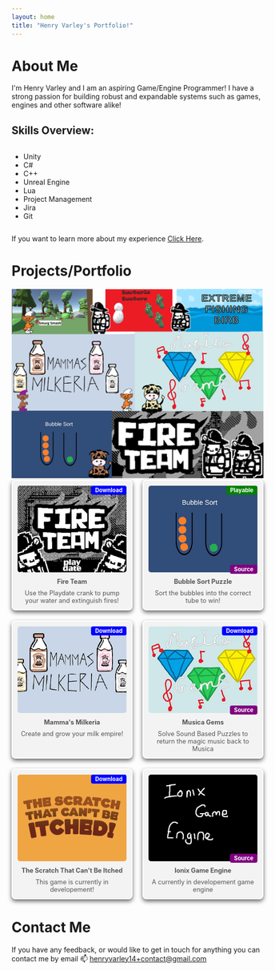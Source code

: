 ```yaml
---
layout: home
title: "Henry Varley's Portfolio!"
---
```



    
# About Me
I'm Henry Varley and I am an aspiring Game/Engine Programmer! I have a strong passion for building robust and expandable systems such as games, engines and other software alike!
<h2>Skills Overview:</h2>
<div class="skills-grid">
<ul>
<li><div>Unity</div></li>
<li><div>C#</div></li>
<li><div>C++</div></li>
<li><div>Unreal Engine</div></li>
<li><div>Lua</div></li>
<li><div>Project Management</div></li>
<li><div>Jira</div></li>
<li><div>Git</div></li>
</ul>
</div>

<p>If you want to learn more about my experience <a href="/aboutme">Click Here</a>.</p>


# Projects/Portfolio
<img alt="An image with all the Logos from my game portfolio" src="/gameCollection.png">

<style>
    .skills-grid {
        display: grid;
        grid-template-columns: 1fr 1fr;
        gap: 10px;
        margin: 10px 0;
    }
    .portfolio-grid {
        display: grid;
        grid-template-columns: repeat(auto-fill, minmax(200px, 1fr));
        gap: 20px;
  }
    .game-card {
        position: relative;
        background-color: #f3f3f3;
        padding: 10px;
        text-align: center;
        border-radius: 8px;
        transition: transform 0.2s;
        border: 2px solid white;
        box-shadow: 0 4px 8px rgba(0, 0, 0, 0.6);
  }
    .game-card .playable-badge {
        position: absolute;
        top: 10px;
        right: 10px;
        background-color: green;
        color: white;
        padding: 2px 8px;
        border-radius: 4px;
        font-size: 0.8em;
        font-weight: bold;
        z-index: 1;
  }
    .game-card .download-badge {
        position: absolute;
        top: 10px;
        right: 10px;
        background-color: blue;
        color: white;
        padding: 2px 8px;
        border-radius: 4px;
        font-size: 0.8em;
        font-weight: bold;
        z-index: 1;
 }
    .game-card .source-badge {
        position: absolute;
        bottom: 0px;
        right: 0px;
        background-color: purple;
        color: white;
        padding: 2px 8px;
        border-radius: 4px;
        font-size: 0.8em;
        font-weight: bold;
        z-index: 1;
 }
    .game-card .image-container {
      position: relative;
 }
    .game-card img {
        width: 100%;
        height: auto;
        border-radius: 5px;
  }
    .game-card p {
        font-size: 0.9em; 
        color: #555;
        margin: 8px 0 0;
   }
    .game-card a {
         color: inherit;
         text-decoration: none;
   }
    .game-card a:hover {
         color: #555; /* Optional: Different color on hover */
   }
    .game-card:hover {
        transform: scale(1.05);
  }
</style>

<div class="portfolio-grid">
  <div class="game-card">
   <div class="download-badge">Download</div>
    <a href="fireteam">
      <img src="/portfolio icons/fire team icon.png" alt="Fire Team Thumbnail">
      <p><strong>Fire Team</strong></p>
     <p>Use the Playdate crank to pump your water and extinguish fires!</p>
    </a>
  </div>
  <div class="game-card">
   <div class="playable-badge">Playable</div>
    <a href="/bubblesort">
     <div class="image-container">
      <div class="source-badge">Source</div>
      <img src="/portfolio icons/bubble sort icon.png" alt="Bubble Sort Thumbnail">
     </div>
        <p><strong>Bubble Sort Puzzle</strong></p>
     <p>Sort the bubbles into the correct tube to win!</p>
    </a>
  </div>
  <div class="game-card">
   <div class="download-badge">Download</div>
     <a href="/MM">
       <img src="/portfolio icons/mammas milkeria icon.png" alt="Mammas milkeria Thumbnail">
       <p><strong>Mamma's Milkeria</strong></p>
      <p>Create and grow your milk empire!</p>
     </a>
   </div>
  <div class="game-card">
     <a href="/musicagems">
      <div class="download-badge">Download</div>
      <div class="image-container">
       <div class="source-badge">Source</div>
       <img src="/portfolio icons/musicagems icon.png" alt="Musica Gems Thumbnail">
      </div>
       <p><strong>Musica Gems</strong></p>
      <p>Solve Sound Based Puzzles to return the magic music back to Musica</p>
     </a>
   </div>
  <div class="game-card">
     <a href="/stcbi">
      <div class="download-badge">Download</div>
       <img src="/portfolio icons/stcbi logo.png" alt="The Scratch That Can't Be Itched Thumbnail">
       <p><strong>The Scratch That Can't Be Itched</strong></p>
      <p>This game is currently in developement!</p>
     </a>
   </div>
 <div class="game-card">
     <a href="/gameengine">
      <div class="image-container">
       <div class="source-badge">Source</div>
       <img src="/portfolio icons/ionix logo.png" alt="Ionix Game Engine Placeholder Thumbnail">
      </div>
       <p><strong>Ionix Game Engine</strong></p>
      <p>A currently in developement game engine</p>
     </a>
   </div>
  <!-- Add more games similarly -->
</div>



<!--

 
## Game 1: Fire Team
[<img alt="Fire Team Logo Image" src="https://img.itch.zone/aW1nLzE2ODM2MzM3LnBuZw==/original/h3v5Ym.png">](https://kungaroh.itch.io/fire-team){:target="blank"}

About: This is Fire Team, this is the game which I created throughout my 6 week internship at MMU! This game makes use of the Playdate's unique hardware to create a fun game that anyone can play! Turn the crank to pressurise your water and put out fires with Barry and Larry!

Platform: Playdate

Where to play: [https://kungaroh.itch.io/fire-team](https://kungaroh.itch.io/fire-team){:target="blank"}


<!-- ------------------- Fire Team Ends ------------------- 


## Game 2: Bubble Sort Puzzle
[<img alt="Bubble Sort Puzzle Logo Image" src="https://img.itch.zone/aW1nLzE0MTcyNjM2LnBuZw==/315x250%23c/aZQtgY.png">](https://kungaroh.itch.io/bubble-sort-puzzle){:target="blank"}

About: Solve puzzles by sorting bubbles so that they only contain their own colour!

Platform: Web

Where to play: [https://kungaroh.itch.io/bubble-sort-puzzle](https://kungaroh.itch.io/bubble-sort-puzzle){:target="blank"}

Find the Source: [https://github.com/kungaroh/BubbleSort](https://github.com/kungaroh/BubbleSort){:target="blank"}

<!-- ------------------- Bubble Sort Ends ------------------- 

## Game 3: Mamma's Milkeria
[<img alt="Mammas Milkeria Logo Image" src="https://img.itch.zone/aW1nLzE2MDc5NDI1LnBuZw==/original/mgQNEf.png" width="350">](https://kungaroh.itch.io/mammas-milkeria){:target="blank"}

About: Shake you controller to milk the cow in this idle milking dream!

Platform: Windows *Requires a Nintendo Switch JoyCon or a PlayStation Dualshock 4/5 Controller to Play*

Where to play: [https://kungaroh.itch.io/mammas-milkeria](https://kungaroh.itch.io/mammas-milkeria){:target="blank"}

<!-- ------------------- Mamma's Milkeria Ends -------------------

## Game 4: Musica Gems
[<img alt="Musica Gems Logo Image" src="https://img.itch.zone/aW1hZ2UvMjY2NTEwMi8xNTg4MTIyNy5qcGc=/347x500/LTgKiz.jpg" width="350">](https://kungaroh.itch.io/musica-gems){:target="blank"}

About: Travel around the Land of Musica using Sound to solve puzzles and return the power of Magic Music back to the land of Musica!

Platform: Windows

Where to play: [https://kungaroh.itch.io/musica-gems](https://kungaroh.itch.io/musica-gems){:target="blank"}

Find the source: [https://github.com/kungaroh/MusicaGems](https://github.com/kungaroh/MusicaGems){:target="blank"}


<!-- ------------------- Muscia Gems Ends ------------------- -->


# Contact Me
If you have any feedback, or would like to get in touch for anything you can contact me by email
📫 henryvarley14+contact@gmail.com

<!--
**Iths567/Iths567** is a ✨ _special_ ✨ repository because its `README.md` (this file) appears on your GitHub profile.

Here are some ideas to get you started:

- 🔭 I’m currently working on ...
- 🌱 I’m currently learning ...
- 👯 I’m looking to collaborate on ...
- 🤔 I’m looking for help with ...
- 💬 Ask me about ...
- 📫 How to reach me: ...
- 😄 Pronouns: ...
- ⚡ Fun fact: ...
-->
